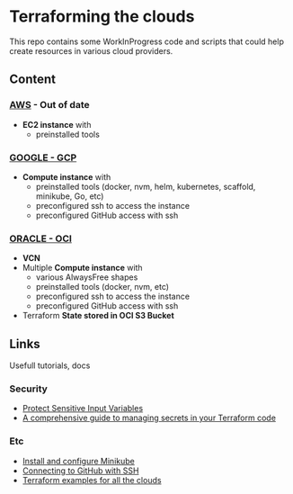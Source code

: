 # Terraforming the clouds

This repo contains some WorkInProgress code and scripts that could help create resources in various cloud providers.

## Content

### [AWS](./aws/README.md) - Out of date

- **EC2 instance** with
  - preinstalled tools

### [GOOGLE - GCP](./gcp/README.md)

- **Compute instance** with
  - preinstalled tools (docker, nvm, helm, kubernetes, scaffold, minikube, Go, etc)
  - preconfigured ssh to access the instance
  - preconfigured GitHub access with ssh

### [ORACLE - OCI](./oci/README.md)

- **VCN**
- Multiple **Compute instance** with
  - various AlwaysFree shapes
  - preinstalled tools (docker, nvm, etc)
  - preconfigured ssh to access the instance
  - preconfigured GitHub access with ssh
- Terraform **State stored in OCI S3 Bucket**

## Links

Usefull tutorials, docs

### Security

- [Protect Sensitive Input Variables](https://learn.hashicorp.com/tutorials/terraform/sensitive-variables)
- [A comprehensive guide to managing secrets in your Terraform code](https://blog.gruntwork.io/a-comprehensive-guide-to-managing-secrets-in-your-terraform-code-1d586955ace1)

### Etc

- [Install and configure Minikube](https://minikube.sigs.k8s.io/docs/start/)
- [Connecting to GitHub with SSH](https://docs.github.com/en/authentication/connecting-to-github-with-ssh/about-ssh)
- [Terraform examples for all the clouds](https://github.com/brokedba/terraform-examples)
